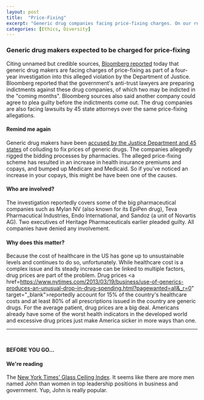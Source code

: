```yaml
---
layout: post
title:  "Price-Fixing"
excerpt: "Generic drug companies facing price-fixing charges. On our reading list is the New York Times' latest Glass Ceiling Index."
categories: [Ethics, Diversity]
---
```


### Generic drug makers expected to be charged for price-fixing

Citing unnamed but credible sources, <a href="https://www.bloomberg.com/news/articles/2018-04-24/generic-drug-companies-said-to-face-first-charges-in-u-s-probe" target="_blank">Bloomberg reported</a> today that generic drug makers are facing charges of price-fixing as part of a four-year investigation into this alleged violation by the Department of Justice. Bloomberg reported that the government's anti-trust lawyers are preparing indictments against these drug companies, of which two may be indicted in the "coming months". Bloomberg sources also said another company could agree to plea guilty before the indictments come out. The drug companies are also facing lawsuits by 45 state attorneys over the same price-fixing allegations.

#### Remind me again

Generic drug makers have been <a href="https://www.npr.org/2018/03/07/590217561/probe-into-generic-drug-price-fixing-set-to-widen" target="_blank">accused by the Justice Department and 45 states</a> of colluding to fix prices of generic drugs. The companies allegedly rigged the bidding processes by pharmacies. The alleged price-fixing scheme has resulted in an increase in health insurance premiums and copays, and bumped up Medicare and Medicaid. So if you've noticed an increase in your copays, this might be have been one of the causes.

#### Who are involved?

The investigation reportedly covers some of the big pharmaceutical companies such as Mylan NV (also known for its EpiPen drug), Teva Pharmacutical Industries, Endo International, and Sandoz (a unit of Novartis AG). Two executives of Heritage Pharmaceuticals earlier pleaded guilty. All companies have denied any involvement.

#### Why does this matter?

Because the cost of healthcare in the US has gone up to unsustainable levels and continues to do so, unfortunately. While healthcare cost is a complex issue and its steady increase can be linked to multiple factors, drug prices are part of the problem. Drug prices <a href=https://www.nytimes.com/2013/03/19/business/use-of-generics-produces-an-unusual-drop-in-drug-spending.html?pagewanted=all&_r=0" target="_blank">reportedly</a> account for 15% of the country's healthcare costs and at least 80% of all prescriptions issued in the country are generic drugs. For the average patient, drug prices are a big deal. Americans already have some of the worst health indicators in the developed world and excessive drug prices just make America sicker in more ways than one.

* * *
<br />

**BEFORE YOU GO...**

#### **We're reading**

The <a href="https://www.nytimes.com/interactive/2018/04/24/upshot/women-and-men-named-john.html?hp&action=click&pgtype=Homepage&clickSource=story-heading&module=photo-spot-region&region=top-news&WT.nav=top-news" target="_blank">New York Times' Glass Ceiling Index</a>. It seems like there are more men named John than women in top leadership positions in business and government. Yup, John is really popular.
